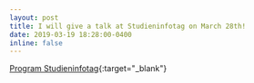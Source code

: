 ```yaml
---
layout: post
title: I will give a talk at Studieninfotag on March 28th!
date: 2019-03-19 18:28:00-0400
inline: false
---
```


[Program Studieninfotag](http://www.schueler.tum.de/studieninfotag/programm/){:target="\_blank"}
